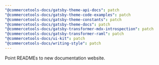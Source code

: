 ```yaml
---
"@commercetools-docs/gatsby-theme-api-docs": patch
"@commercetools-docs/gatsby-theme-code-examples": patch
"@commercetools-docs/gatsby-theme-constants": patch
"@commercetools-docs/gatsby-theme-docs": patch
"@commercetools-docs/gatsby-transformer-mdx-introspection": patch
"@commercetools-docs/gatsby-transformer-raml": patch
"@commercetools-docs/ui-kit": patch
"@commercetools-docs/writing-style": patch
---
```


Point READMEs to new documentation website.
